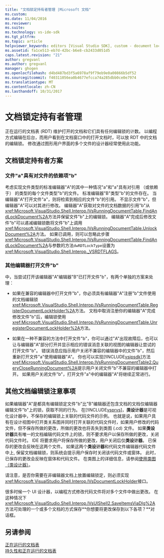 ```yaml
---
title: "文档锁定持有者管理 |Microsoft 文档"
ms.custom: 
ms.date: 11/04/2016
ms.reviewer: 
ms.suite: 
ms.technology: vs-ide-sdk
ms.tgt_pltfrm: 
ms.topic: article
helpviewer_keywords: editors [Visual Studio SDK], custom - document locking
ms.assetid: fa1ce513-eb7d-42bc-b6e8-cb2433d051d5
caps.latest.revision: "21"
author: gregvanl
ms.author: gregvanl
manager: ghogen
ms.openlocfilehash: d4bd487bd3f5a6978af9f79eb9e0a00866b5df52
ms.sourcegitcommit: f40311056ea0b4677efcca74a285dbb0ce0e7974
ms.translationtype: MT
ms.contentlocale: zh-CN
ms.lasthandoff: 10/31/2017
---
```

# <a name="document-lock-holder-management"></a>文档锁定持有者管理
正在运行的文档表 (RDT) 维护打开的文档和它们具有任何编辑锁的计数。 以编程方式编辑在后台，而用户看到在文档窗口中的打开文档时，可以放 RDT 中的文档的编辑锁。 修改通过图形用户界面的多个文件的设计器经常使用此功能。  
  
## <a name="document-lock-holder-scenarios"></a>文档锁定持有者方案  
  
### <a name="file-a-has-a-dependence-on-file-b"></a>文件"a"具有对文件的依赖项"b"  
 考虑实现文件类型的标准编辑器"A"的其中一种情况"a"和"a"具有对引用 （或依赖于） 的类型的每个文件类型"b"的文件。 标准编辑器"B"类型"b"的文件存在。 当编辑器"A"打开文件"a"，则将检索到相应的文件"b"的引用。 不显示文件"b"，但编辑器"A"可以对其进行修改。 编辑器"A"获取对文件的文档数据的引用"b"从<xref:Microsoft.VisualStudio.Shell.Interop.IVsRunningDocumentTable.FindAndLockDocument%2A>方法并保留文件"b"上的编辑锁。 编辑器"A"完成后修改文件"b"可以递减编辑锁数将文件"b"上调用<xref:Microsoft.VisualStudio.Shell.Interop.IVsRunningDocumentTable.UnlockDocument%2A>方法。 如果已调用，则可以忽略此步骤<xref:Microsoft.VisualStudio.Shell.Interop.IVsRunningDocumentTable.FindAndLockDocument%2A>与参数的方法`dwRDTLockType`设置为<xref:Microsoft.VisualStudio.Shell.Interop._VSRDTFLAGS>。  
  
### <a name="file-b-is-opened-by-a-different-editor"></a>其他编辑器打开文件"b"  
 中，当尝试打开该编辑器"A"编辑器"B"已打开文件"b"，有两个单独的方案来处理：  
  
-   如果在兼容的编辑器中打开文件"b"，你必须具有编辑器"A"注册"b"文件使用的文档编辑锁<xref:Microsoft.VisualStudio.Shell.Interop.IVsRunningDocumentTable.RegisterDocumentLockHolder%2A>方法。 文档中取消注册你的编辑器"A"完成修改文件"b"后，编辑锁使用<xref:Microsoft.VisualStudio.Shell.Interop.IVsRunningDocumentTable.UnregisterDocumentLockHolder%2A>方法。  
  
-   如果在一种不兼容的方法中打开文件"b"，你可以通过"A"出现故障后，也可以让与编辑器"A"部分打开并显示相应的错误消息关联的视图的编辑器让尝试的打开文件"b"。 错误消息应指示用户关闭不兼容的编辑器中的文件"b"，然后重新打开文件"a"使用编辑器"A"。 你也可以实现[!INCLUDE[vsipsdk](../extensibility/includes/vsipsdk_md.md)]方法<xref:Microsoft.VisualStudio.Shell.Interop.IVsRunningDocumentTable2.QueryCloseRunningDocument%2A>提示用户关闭文件"b"不兼容的编辑器中打开。 如果用户关闭文件"b"，打开文件"a"中的编辑器"A"将继续正常进行。  
  
## <a name="additional-document-edit-lock-considerations"></a>其他文档编辑锁注意事项  
 如果编辑器"A"是都具有编辑锁定文件"b"比"B"编辑器还包含文档的文档仅编辑器编辑文件"b"上的锁，获取不同的行为。 在[!INCLUDE[vsprvs](../code-quality/includes/vsprvs_md.md)]，**类设计器**是可视化设计器中，不保存的编辑锁上关联的代码文件的示例。 也就是说，如果用户具有在设计视图中打开类关系图并同时打开关联的代码文件时，如果用户修改的代码文件，但不保存所做的更改，所做的更改也将丢失到类图 (.cd) 文件。 如果**类设计器**具有唯一的文档编辑代码文件上的锁，则不要求用户以保存所做的更改，关闭代码文件时。 IDE 将要求用户将保存所做的更改，用户关闭后仅**类设计器**。 已保存的更改会反映在这两个文件。 如果这两个**类设计器**和代码文件编辑器代码文件中上, 保留文档编辑锁，则系统会提示用户保存时关闭该代码文件或窗体。 此时，已保存的更改会反映在窗体和代码文件。 在类图上的详细信息，请参阅[使用类图 （类设计器）](../ide/working-with-class-diagrams-class-designer.md)。  
  
 请注意，是否你需要在非编辑器文档上放置编辑锁定，则必须实现<xref:Microsoft.VisualStudio.Shell.Interop.IVsDocumentLockHolder>接口。  
  
 很多时候一个 UI 设计器，以编程方式修改代码文件将对多个文件中做出更改。 在这种情况下<xref:Microsoft.VisualStudio.Shell.Interop.IVsUIShell2.SaveItemsViaDlg%2A>方法可处理的一个或多个文档的方式保存**你想要将更改保存到以下各项？**对话框。  
  
## <a name="see-also"></a>另请参阅  
 [正在运行的文档表](../extensibility/internals/running-document-table.md)   
 [持久性和正在运行的文档表](../extensibility/internals/persistence-and-the-running-document-table.md)